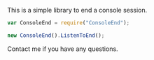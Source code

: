 ﻿This is a simple library to end a console session.

```js
var ConsoleEnd = require("ConsoleEnd");

new ConsoleEnd().ListenToEnd();
```

Contact me if you have any questions.